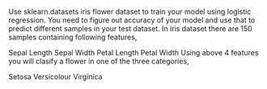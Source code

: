 Use sklearn.datasets iris flower dataset to train your model using logistic regression. You need to figure out accuracy of your model and use that to predict different samples in your test dataset. In iris dataset there are 150 samples containing following features,

Sepal Length
Sepal Width
Petal Length
Petal Width
Using above 4 features you will clasify a flower in one of the three categories,

Setosa
Versicolour
Virginica
